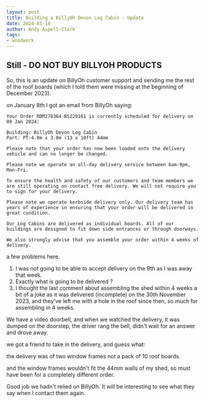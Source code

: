 ```yaml
---
layout: post
title: Building a BillyOh Devon Log Cabin - Update
date: 2024-01-18
author: Andy Aspell-Clark
tags:
- woodwork
---
```


## **<tldr>Still - DO NOT BUY BILLYOH PRODUCTS</tldr>**

So, this is an update on BillyOh customer support and sending me the rest of the roof boards (which I told them were missing at the beginning of December 2023).

on January 8th I got an email from BillyOh saying:

```
Your Order RDM278364-BS229161 is currently scheduled for delivery on 09 Jan 2024:

Building: BillyOh Devon Log Cabin
Part: PT-4.0m x 3.0m (13 x 10ft) 44mm

Please note that your order has now been loaded onto the delivery vehicle and can no longer be changed.

Please note we operate an all-day delivery service between 6am-9pm, Mon-Fri.

To ensure the health and safety of our customers and team members we are still operating on contact free delivery. We will not require you to sign for your delivery.

Please note we operate kerbside delivery only. Our delivery team has years of experience in ensuring that your order will be delivered in great condition.

Our Log Cabins are delivered as individual boards. All of our buildings are designed to fit down side entrances or through doorways.

We also strongly advise that you assemble your order within 4 weeks of delivery. 
```

a few problems here.
1. I was not going to be able to accept delivery on the 9th as I was away that week.
2. Exactly what is going to be delivered ?
3. I thought the last comment about assembling the shed within 4 weeks a bit of a joke as it was delivered (incomplete) on the 30th November 2023, and they've left me with a hole in the roof since then, so much for assembling in 4 weeks.

We have a video doorbell, and when we watched the delivery, it was dumped on the doorstep, the driver rang the bell, didn't wait for an answer and drove away.

we got a friend to take in the delivery, and guess what:

the delivery was of two window frames not a pack of 10 roof boards.

and the window frames wouldn't fit the 44mm walls of my shed, so must have been for a completely different order.

Good job we hadn't relied on BillyOh. It will be interesting to see what they say when I contact them again.


